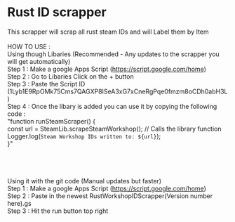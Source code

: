 # Rust ID scrapper
This scrapper will scrap all rust steam IDs and will Label them by Item<br/>
<br/>
HOW TO USE :<br/>
Using though Libaries (Recommended - Any updates to the scrapper you will get automatically)<br/>
  Step 1 : Make a google Apps Script (https://script.google.com/home)<br/>
  Step 2 : Go to Libaries Click on the + button <br/>
  Step 3 : Paste the Script ID (1Lyb1E9RpOMk75Cms7QAGXP8ISeA3xG7xCneRgPqe0fmzm8oCDh0abH3L)<br/>
  Step 4 : Once the libary is added you can use it by copying the following code :<br/>
  "function runSteamScraper() {<br/>
  const url = SteamLib.scrapeSteamWorkshop(); // Calls the library function<br/>
  Logger.log(`Steam Workshop IDs written to: ${url}`);<br/>
}"<br/>
<br/>
<br/>
<br/>
<br/>
Using it with the git code (Manual updates but faster)<br/>
  Step 1 : Make a google Apps Script (https://script.google.com/home)<br/>
  Step 2 : Paste in the newest RustWorkshopIDScrapper(Version number here).gs<br/>
  Step 3 : Hit the run button top right <br/>
